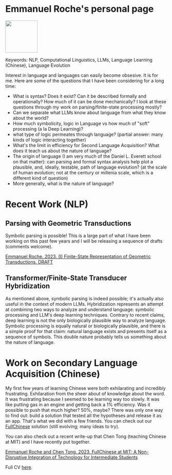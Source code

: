 # Emmanuel Roche's personal page

<img src="https://eroche.github.io/picture/ER_Pic_2023_06.png"  width="100">

Keywords: NLP, Computational Linguistics, LLMs, Language Learning (Chinese), Language Evolution

Interest in language and languages can easily become obsesive. It is for me. Here are some of the questions that I have been considering for a long time:

* What is syntax? Does it exist? Can it be described formally and operationally? How much of it can be done mechanically? I look at these questions through my work on parsing/finite-state processing mostly?
* Can we separate what LLMs know about language from what they know about the world?
* How much symbolicity, logic in Language vs how much of "soft" processing (a la Deep Learning)?
* what type of logic permeates through language? (partial answer: many kinds of logic interacting together)
* What's the limit in efficiency for Second Language Acquisition? What does it teach us about the nature of language?
* The origin of language (I am very much of the Daniel L. Everett school on that matter): can parsing and formal syntax analysis help plot a plausible, and, ideally, testable, path of language evolution? (at the scale of human evolution; not at the century or millenia scale, which is a different kind of question)
* More generally, what is the nature of language? 

# Recent Work (NLP)

## Parsing with Geometric Transductions

Symbolic parsing is possible! This is a large part of what I have been working on this past few years and I will be releasing a sequence of drafts (comments welcome).

[Emmanuel Roche. 2023. (I) Finite-State Representation of Geometric Transductions. DRAFT](geo_trans/geo_trans1/DRAFT_20230608_geo_trans1.pdf)

## Transformer/Finite-State Transducer Hybridization

As mentioned above, symbolic parsing is indeed possible; it's actually also useful in the context of modern LLMs. Hybridization represents an attempt at combining two ways to analyze and understand language: symbolic processing and LLM's deep learning techniques. Contrary to recent claims, deep learning is not the only biologically plausible way to analyze language. Symbolic processing is equally natural or biologically plausible, and there is a simple proof for that claim: natural language exists and presents itself as a sequence of symbols. This double nature probably tells us something about the nature of language.

# Work on Secondary Language Acquisition (Chinese)

My first few years of learning Chinese were both exhilarating and incredibly frustrating. Exhilaration from the sheer about of knowledge about the word. It was frustrating because I seemed to be learning way too slowly. It was like putting gas in an engine and getting back a 1% efficiency. Was it possible to push that much higher? 50%, maybe? There was only one way to find out: build a solution that tested all the hypotheses and release it as an app. That's what we did with a few friends. You can check out our [FullChinese](https://www.fullchinese.com) solution (still evolving; many ideas to try).

You can also check out a recent write-up that Chen Tong (teaching Chinese at MIT) and I have recently put together.

[Emmanuel Roche and Chen Tong. 2023. FullChinese at MIT: A Non-Disruptive Integration of Technology for Intermediate Students](chinese_learning/RocheChen_2023_v2.pdf)



Full CV [here](cv/ER_Resume_2023.pdf).

